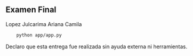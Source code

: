 ## Examen Final

Lopez Julcarima Ariana Camila

```bash
    python app/app.py
```
Declaro que esta entrega fue realizada sin ayuda externa ni herramientas.
